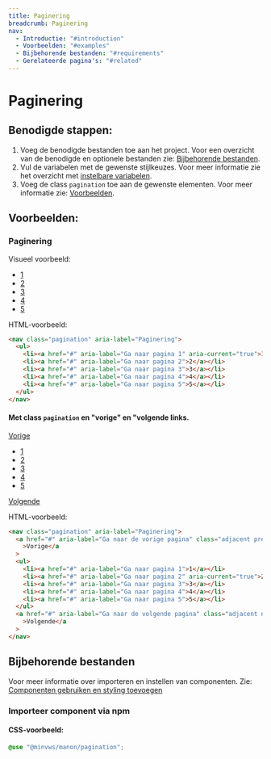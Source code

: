 ```yaml
---
title: Paginering
breadcrumb: Paginering
nav:
  - Introductie: "#introduction"
  - Voorbeelden: "#examples"
  - Bijbehorende bestanden: "#requirements"
  - Gerelateerde pagina's: "#related"
---
```


<h1 id="introduction">Paginering</h1>

## Benodigde stappen:

1.  Voeg de benodigde bestanden toe aan het project. Voor een overzicht van de
    benodigde en optionele bestanden zie:
    [Bijbehorende bestanden](#requirements).
2.  Vul de variabelen met de gewenste stijlkeuzes. Voor meer informatie zie het
    overzicht met [instelbare variabelen](#variables).
3.  Voeg de class `pagination` toe aan de gewenste elementen. Voor meer
    informatie zie: [Voorbeelden](#examples).

<h2 id="examples">Voorbeelden:</h2>

<h3 id="pagination-class">Paginering</h3>

Visueel voorbeeld:

<nav class="pagination" aria-label="Paginering" id="pagination-nav">
  <ul>
    <li>
      <a href="#pagination-nav" aria-label="Ga naar pagina 1" aria-current="true">1</a>
    </li>
    <li><a href="#pagination-nav" aria-label="Ga naar pagina 2">2</a></li>
    <li><a href="#pagination-nav" aria-label="Ga naar pagina 3">3</a></li>
    <li><a href="#pagination-nav" aria-label="Ga naar pagina 4">4</a></li>
    <li><a href="#pagination-nav" aria-label="Ga naar pagina 5">5</a></li>
  </ul>
</nav>

HTML-voorbeeld:

```html
<nav class="pagination" aria-label="Paginering">
  <ul>
    <li><a href="#" aria-label="Ga naar pagina 1" aria-current="true">1</a></li>
    <li><a href="#" aria-label="Ga naar pagina 2">2</a></li>
    <li><a href="#" aria-label="Ga naar pagina 3">3</a></li>
    <li><a href="#" aria-label="Ga naar pagina 4">4</a></li>
    <li><a href="#" aria-label="Ga naar pagina 5">5</a></li>
  </ul>
</nav>
```

#### Met class `pagination` en "vorige" en "volgende links.

<nav class="pagination" aria-label="Paginering" id="pagination-next-prev">
  <a
    href="#pagination-next-prev"
    aria-label="Ga naar de vorige pagina"
    class="adjacent previous">Vorige</a>
  <ul>
    <li><a href="#pagination-next-prev" aria-label="Ga naar pagina 1">1</a></li>
    <li>
      <a href="#pagination-next-prev" aria-label="Ga naar pagina 2" aria-current="true">2</a>
    </li>
    <li><a href="#pagination-next-prev" aria-label="Ga naar pagina 3">3</a></li>
    <li><a href="#pagination-next-prev" aria-label="Ga naar pagina 4">4</a></li>
    <li><a href="#pagination-next-prev" aria-label="Ga naar pagina 5">5</a></li>
  </ul>
  <a
    href="#pagination-next-prev"
    aria-label="Ga naar de volgende pagina"
    class="adjacent next">Volgende</a>
</nav>

HTML-voorbeeld:

```html
<nav class="pagination" aria-label="Paginering">
  <a href="#" aria-label="Ga naar de vorige pagina" class="adjacent previous"
    >Vorige</a
  >
  <ul>
    <li><a href="#" aria-label="Ga naar pagina 1">1</a></li>
    <li><a href="#" aria-label="Ga naar pagina 2" aria-current="true">2</a></li>
    <li><a href="#" aria-label="Ga naar pagina 3">3</a></li>
    <li><a href="#" aria-label="Ga naar pagina 4">4</a></li>
    <li><a href="#" aria-label="Ga naar pagina 5">5</a></li>
  </ul>
  <a href="#" aria-label="Ga naar de volgende pagina" class="adjacent next"
    >Volgende</a
  >
</nav>
```

<h2 id="requirements">Bijbehorende bestanden</h2>

Voor meer informatie over importeren en instellen van componenten. Zie:
[Componenten gebruiken en styling toevoegen](/documentation/import-styling)

### Importeer component via npm

#### CSS-voorbeeld:

```css
@use "@minvws/manon/pagination";
```
